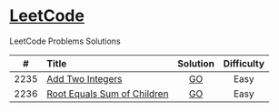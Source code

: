 # [LeetCode](https://github.com/roman-deniskin/leetCode)

LeetCode Problems Solutions

|  #   | Title                                                                                                 |                   Solution                   | Difficulty |
|:----:|:------------------------------------------------------------------------------------------------------|:--------------------------------------------:|:----------:|
| 2235 | [Add Two Integers](https://leetcode.com/problems/add-two-integers/)                                   |      [GO](algorithms/add-two-integers)       |    Easy    |
| 2236 | [Root Equals Sum of Children](https://leetcode.com/problems/root-equals-sum-of-children/description/) | [GO](algorithms/root-equals-sum-of-children) |    Easy    |